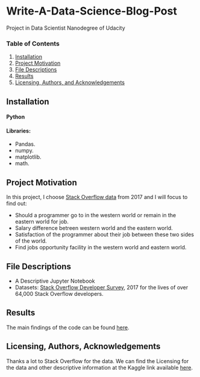 # Write-A-Data-Science-Blog-Post
Project in Data Scientist Nanodegree of Udacity

### Table of Contents

1. [Installation](#installation)
2. [Project Motivation](#motivation)
3. [File Descriptions](#files)
4. [Results](#results)
5. [Licensing, Authors, and Acknowledgements](#licensing)

## Installation <a name="installation"></a>

#### Python 
#### Libraries:
* Pandas.
* numpy.
* matplotlib.
* math.

## Project Motivation<a name="motivation"></a>

In this project, I choose [Stack Overflow data](https://www.kaggle.com/stackoverflow/so-survey-2017/data) from 2017 and I will focus to find out:

* Should a programmer go to in the western world or remain in the eastern world for job.
* Salary difference betreen western world and the eastern world.
* Satisfaction of the programmer about their job between these two sides of the world.
* Find jobs opportunity facility in the western world and eastern world.

## File Descriptions <a name="files"></a>

* A Descriptive Jupyter Notebook
* Datasets: [Stack Overflow Developer Survey](https://www.kaggle.com/stackoverflow/so-survey-2017/data), 2017 for the lives of over 64,000 Stack Overflow developers.   

## Results<a name="results"></a>

The main findings of the code can be found [here](https://medium.com/@abrarniaz205/where-job-satisfaction-is-highest-for-programmers-ac9857f330a0).

## Licensing, Authors, Acknowledgements<a name="licensing"></a>

Thanks a lot to Stack Overflow for the data.  We can find the Licensing for the data and other descriptive information at the Kaggle link available [here](https://www.kaggle.com/stackoverflow/so-survey-2017/data). 
